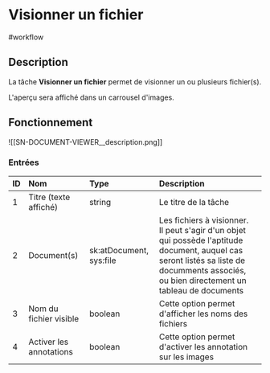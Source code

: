 # Visionner un fichier

#workflow

## Description

La tâche **Visionner un fichier** permet de visionner un ou plusieurs fichier(s).


L'aperçu sera affiché dans un carrousel d'images.

## Fonctionnement

![[SN-DOCUMENT-VIEWER__description.png]]

### Entrées

| ID | Nom | Type | Description |
|:-|:-|:-|:-|
| 1 | Titre (texte affiché) | string | Le titre de la tâche |
| 2 | Document(s) | sk:atDocument, sys:file | Les fichiers à visionner.<br />Il peut s'agir d'un objet qui possède l'aptitude document, auquel cas seront listés sa liste de documments associés, ou bien directement un tableau de documents |
| 3 | Nom du fichier visible | boolean | Cette option permet d'afficher les noms des fichiers |
| 4 | Activer les annotations | boolean | Cette option permet d'activer les annotation sur les images |

